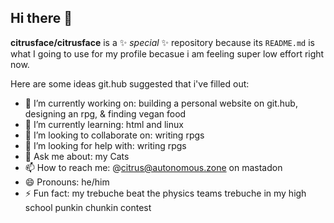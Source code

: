 ## Hi there 👋

**citrusface/citrusface** is a ✨ _special_ ✨ repository because its `README.md` is what I going to use for my profile becasue i am feeling super low effort right now. 

Here are some ideas git.hub suggested that i've filled out:

- 🔭 I’m currently working on: building a personal website on git.hub, designing an rpg, & finding vegan food
- 🌱 I’m currently learning: html and linux
- 👯 I’m looking to collaborate on: writing rpgs
- 🤔 I’m looking for help with: writing rpgs
- 💬 Ask me about: my Cats
- 📫 How to reach me: @citrus@autonomous.zone on mastadon
- 😄 Pronouns: he/him
- ⚡ Fun fact: my trebuche beat the physics teams trebuche in my high school punkin chunkin contest
